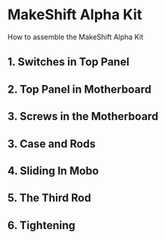 # MakeShift Alpha Kit


How to assemble the MakeShift Alpha Kit

## 1. Switches in Top Panel

## 2. Top Panel in Motherboard

## 3. Screws in the Motherboard

## 3. Case and Rods

## 4. Sliding In Mobo

## 5. The Third Rod

## 6. Tightening
